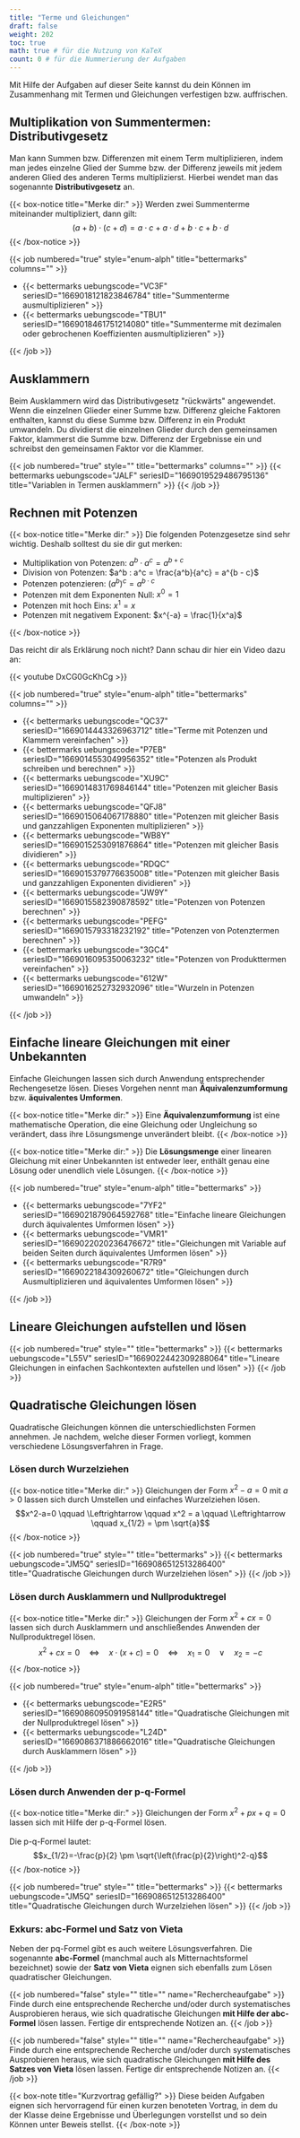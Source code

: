 ```yaml
---
title: "Terme und Gleichungen"
draft: false
weight: 202
toc: true
math: true # für die Nutzung von KaTeX
count: 0 # für die Nummerierung der Aufgaben
---
```


Mit Hilfe der Aufgaben auf dieser Seite kannst du dein Können im Zusammenhang mit Termen und Gleichungen verfestigen bzw. auffrischen.

## Multiplikation von Summentermen: Distributivgesetz

Man kann Summen bzw. Differenzen mit einem Term multiplizieren, indem man jedes einzelne Glied der Summe bzw. der Differenz jeweils mit jedem anderen Glied des anderen Terms multiplizierst. Hierbei wendet man das sogenannte **Distributivgesetz** an.

{{< box-notice title="Merke dir:" >}}
Werden zwei Summenterme miteinander multipliziert, dann gilt:
$$ (a + b) \cdot (c + d) = a \cdot c + a \cdot d + b \cdot c + b \cdot d$$
{{< /box-notice >}}

{{< job numbered="true" style="enum-alph" title="bettermarks" columns="" >}}

- {{< bettermarks uebungscode="VC3F" seriesID="1669018121823846784" title="Summenterme ausmultiplizieren" >}}
- {{< bettermarks uebungscode="TBU1" seriesID="1669018461751214080" title="Summenterme mit dezimalen oder gebrochenen Koeffizienten ausmultiplizieren" >}}

{{< /job >}}

## Ausklammern

Beim Ausklammern wird das Distributivgesetz "rückwärts" angewendet. Wenn die einzelnen Glieder einer Summe bzw. Differenz gleiche Faktoren enthalten, kannst du diese Summe bzw. Differenz in ein Produkt umwandeln. Du dividierst die einzelnen Glieder durch den gemeinsamen Faktor, klammerst die Summe bzw. Differenz der Ergebnisse ein und schreibst den gemeinsamen Faktor vor die Klammer.

{{< job numbered="true" style="" title="bettermarks" columns="" >}}
    {{< bettermarks uebungscode="JALF" seriesID="1669019529486795136" title="Variablen in Termen ausklammern" >}}
{{< /job >}}

## Rechnen mit Potenzen

{{< box-notice title="Merke dir:" >}}
Die folgenden Potenzgesetze sind sehr wichtig. Deshalb solltest du sie dir gut merken:

- Multiplikation von Potenzen: $a^b \cdot a^c = a^{b + c}$
- Division von Potenzen: $a^b : a^c = \frac{a^b}{a^c} = a^{b - c}$
- Potenzen potenzieren: $(a^b)^c = a^{b \cdot c}$
- Potenzen mit dem Exponenten Null: $x^0 = 1$
- Potenzen mit hoch Eins: $x^1 = x$
- Potenzen mit negativem Exponent: $x^{-a} = \frac{1}{x^a}$

{{< /box-notice >}}

Das reicht dir als Erklärung noch nicht? Dann schau dir hier ein Video dazu an:

{{< youtube DxCG0GcKhCg >}}

{{< job numbered="true" style="enum-alph" title="bettermarks" columns="" >}}

- {{< bettermarks uebungscode="QC37" seriesID="1669014443326963712" title="Terme mit Potenzen und Klammern vereinfachen" >}}
- {{< bettermarks uebungscode="P7EB" seriesID="1669014553049956352" title="Potenzen als Produkt schreiben und berechnen" >}}
- {{< bettermarks uebungscode="XU9C" seriesID="1669014831769846144" title="Potenzen mit gleicher Basis multiplizieren" >}}
- {{< bettermarks uebungscode="QFJ8" seriesID="1669015064067178880" title="Potenzen mit gleicher Basis und ganzzahligen Exponenten multiplizieren" >}}
- {{< bettermarks uebungscode="WB8Y" seriesID="1669015253091876864" title="Potenzen mit gleicher Basis dividieren" >}}
- {{< bettermarks uebungscode="RDQC" seriesID="1669015379776635008" title="Potenzen mit gleicher Basis und ganzzahligen Exponenten dividieren" >}}
- {{< bettermarks uebungscode="JW9Y" seriesID="1669015582390878592" title="Potenzen von Potenzen berechnen" >}}
- {{< bettermarks uebungscode="PEFG" seriesID="1669015793318232192" title="Potenzen von Potenztermen berechnen" >}}
- {{< bettermarks uebungscode="3GC4" seriesID="1669016095350063232" title="Potenzen von Produkttermen vereinfachen" >}}
- {{< bettermarks uebungscode="612W" seriesID="1669016252732932096" title="Wurzeln in Potenzen umwandeln" >}}

{{< /job >}}

## Einfache lineare Gleichungen mit einer Unbekannten

Einfache Gleichungen lassen sich durch Anwendung entsprechender Rechengesetze lösen. Dieses Vorgehen nennt man **Äquivalenzumformung** bzw. **äquivalentes Umformen**.

{{< box-notice title="Merke dir:" >}}
    Eine <b>Äquivalenzumformung</b> ist eine mathematische Operation, die eine Gleichung oder Ungleichung so verändert, dass ihre Lösungsmenge unverändert bleibt.
{{< /box-notice >}}

{{< box-notice title="Merke dir:" >}}
    Die <b>Lösungsmenge</b> einer linearen Gleichung mit einer Unbekannten ist entweder leer, enthält genau eine Lösung oder unendlich viele Lösungen.
{{< /box-notice >}}

{{< job numbered="true" style="enum-alph" title="bettermarks" >}}

- {{< bettermarks uebungscode="7YF2" seriesID="1669021879064592768" title="Einfache lineare Gleichungen durch äquivalentes Umformen lösen" >}}
- {{< bettermarks uebungscode="VMR1" seriesID="1669022020236476672" title="Gleichungen mit Variable auf beiden Seiten durch äquivalentes Umformen lösen" >}}
- {{< bettermarks uebungscode="R7R9" seriesID="1669022184309260672" title="Gleichungen durch Ausmultiplizieren und äquivalentes Umformen lösen" >}}

{{< /job >}}

## Lineare Gleichungen aufstellen und lösen

{{< job numbered="true" style="" title="bettermarks" >}}
    {{< bettermarks uebungscode="L55V" seriesID="1669022442309288064" title="Lineare Gleichungen in einfachen Sachkontexten aufstellen und lösen" >}}
{{< /job >}}

## Quadratische Gleichungen lösen

Quadratische Gleichungen können die unterschiedlichsten Formen annehmen. Je nachdem, welche dieser Formen vorliegt, kommen verschiedene Lösungsverfahren in Frage.

### Lösen durch Wurzelziehen

{{< box-notice title="Merke dir:" >}}
    Gleichungen der Form $x^2-a=0$ mit $a>0$ lassen sich durch Umstellen und einfaches Wurzelziehen lösen.
    $$x^2-a=0 \qquad \Leftrightarrow \qquad x^2 = a \qquad \Leftrightarrow \qquad x_{1/2} = \pm \sqrt{a}$$
{{< /box-notice >}}

{{< job numbered="true" style="" title="bettermarks" >}}
    {{< bettermarks uebungscode="JM5Q" seriesID="1669086512513286400" title="Quadratische Gleichungen durch Wurzelziehen lösen" >}}
{{< /job >}}

### Lösen durch Ausklammern und Nullproduktregel

{{< box-notice title="Merke dir:" >}}
    Gleichungen der Form $x^2 + cx=0$ lassen sich durch Ausklammern und anschließendes Anwenden der Nullproduktregel lösen.
    $$x^2 + cx = 0 \quad \Leftrightarrow \quad x \cdot (x + c)= 0 \quad \Leftrightarrow \quad x_1 = 0 \quad \lor \quad x_2 = -c $$
{{< /box-notice >}}

{{< job numbered="true" style="enum-alph" title="bettermarks" >}}

- {{< bettermarks uebungscode="E2R5" seriesID="1669086095091958144" title="Quadratische Gleichungen mit der Nullproduktregel lösen" >}}
- {{< bettermarks uebungscode="L24D" seriesID="1669086371886662016" title="Quadratische Gleichungen durch Ausklammern lösen" >}}

{{< /job >}}

### Lösen durch Anwenden der p-q-Formel

{{< box-notice title="Merke dir:" >}}
    Gleichungen der Form $x^2+px+q=0$ lassen sich mit Hilfe der p-q-Formel lösen.
    <br /><br />
    Die p-q-Formel lautet:
    $$x_{1/2}=-\frac{p}{2} \pm \sqrt{\left(\frac{p}{2}\right)^2-q}$$
{{< /box-notice >}}

{{< job numbered="true" style="" title="bettermarks" >}}
    {{< bettermarks uebungscode="JM5Q" seriesID="1669086512513286400" title="Quadratische Gleichungen durch Wurzelziehen lösen" >}}
{{< /job >}}

### Exkurs: abc-Formel und Satz von Vieta

Neben der pq-Formel gibt es auch weitere Lösungsverfahren. Die sogenannte **abc-Formel** (manchmal auch als Mitternachtsformel bezeichnet) sowie der **Satz von Vieta** eignen sich ebenfalls zum Lösen quadratischer Gleichungen.

{{< job numbered="false" style="" title="" name="Rechercheaufgabe" >}}
    Finde durch eine entsprechende Recherche und/oder durch systematisches Ausprobieren heraus, wie sich quadratische Gleichungen <b>mit Hilfe der abc-Formel</b> lösen lassen. Fertige dir entsprechende Notizen an.
{{< /job >}}

{{< job numbered="false" style="" title="" name="Rechercheaufgabe" >}}
    Finde durch eine entsprechende Recherche und/oder durch systematisches Ausprobieren heraus, wie sich quadratische Gleichungen <b>mit Hilfe des Satzes von Vieta</b> lösen lassen. Fertige dir entsprechende Notizen an.
{{< /job >}}

{{< box-note title="Kurzvortrag gefällig?" >}}
    Diese beiden Aufgaben eignen sich hervorragend für einen kurzen benoteten Vortrag, in dem du der Klasse deine Ergebnisse und Überlegungen vorstellst und so dein Können unter Beweis stellst.
{{< /box-note >}}
